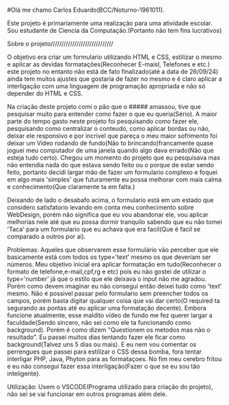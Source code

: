 #Olá me chamo Carlos Eduardo(BCC/Noturno-1961011).

Este projeto é primariamente uma realização para uma atividade escolar. Sou estudante de Ciencia da Computação.(Portanto não tem fins lucrativos)

Sobre o projeto/////////////////////////////

O objetivo era criar um formulario utilizando HTML e CSS, estilizar o mesmo e aplicar as devidas formatações(Reconhecer E-maisl, Telefones e etc.)
este projeto no entanto não está de fato finalizado(até a data de 26/09/24) ainda tem muitos ajustes que gostaria de fazer no mesmo e é claro aplicar
a interligação com uma linguagem de programação apropriada e não só depender do HTML e CSS.

Na criação deste projeto comi o pão que o ##### amassou, tive que pesquisar muito para entender como fazer o que eu queria(Sério). A maior parte do
tempo gasto neste projeto foi pesquisando como fazer ele, pesquisando como centralizar o conteudo, como aplicar bordas ou não, deixar ele responsivo
e por incrivel que pareça o meu maior sofrimento foi deixar um Vídeo rodando de fundo(Não to brincando)francamente quase joguei meu computador de uma
janela quando algo dava errado(Não que esteja tudo certo). Chegou um momento do projeto que eu pesquisava mas não entendia nada do que estava sendo feito
ou o porque de estar sendo feito, portanto decidi largar mão de fazer um formulario complexo e foquei em algo mais 'simples' que futuramente eu possa
melhorar com mais calma e conhecimento(Que claramente ta em falta.)

 Deixando de lado o desabafo acima, o formulario está em um estado que considero satisfatorio levando em conta meu conhecimento sobre WebDesign, porém
 não significa que eu vou abandonar ele, vou aplicar melhorias nele até que eu possa dormir tranquilo sabendo que eu não tomei 'Taca' para um formulario
 que eu achava que era facil(Que é facil se comparado a outros por ai).

 Problemas: Aqueles que observarem esse formulário vão perceber que ele basicamente está com todos os type='text' mesmo os que deveriam ser números. Meu
 objetivo inicial era aplicar formatação em tudo(Reconhecer o formato de telefone,e-mail,cpf,rg e etc) pois eu não gostei de utilizar o type='number' já
 que o estilo que ele deixava o input não me agradou. Porém como devem imaginar eu não consegui então deixei tudo como 'text' mesmo.
 Não é possivel passar pelo formulario sem preencher todos os campos, porém basta digitar qualquer coisa que vai dar certo(O required ta segurando as 
 pontas até eu aplicar uma formatação decente).
 Embora funcione atualmente, esse maldito vídeo de fundo me fez querer largar a faculdade(Sendo sincero, não sei como ele ta funcionando como background).
 Porém é como dizem "Questionem os metodos mas não o resultado". Eu passei muitos dias tentando fazer ele ficar como background(Talvez uns 5 dias ou mais).
 E eu nem vou comentar os perrengues que passei para estilizar o CSS dessa bomba, fora tentar interligar PHP, Java, Phyton para as formataçoes. No fim
 meu cerebro fritou e eu não consegui fazer essa interligação(Fazer o que se eu sou tão inteligente).

 Utilização: Usem o VSCODE(Programa utilizado para criação do projeto), não sei se vai funcionar em outros programas além dele.

